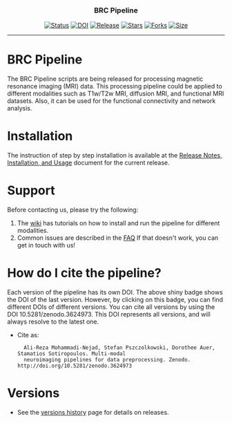 
<h3 align="center">BRC Pipeline</h3>

<div align="center">

  [![Status](https://img.shields.io/badge/status-active-success.svg)]() 
  [![DOI](https://zenodo.org/badge/DOI/10.5281/zenodo.5075208.svg)](https://doi.org/10.5281/zenodo.5075208)
  [![Release](https://img.shields.io/github/release/SPMIC-UoN/BRC_Pipeline)](https://github.com/SPMIC-UoN/BRC_Pipeline/releases/latest)
  [![Stars](https://img.shields.io/github/stars/SPMIC-UoN/BRC_Pipeline)](https://github.com/SPMIC-UoN/BRC_Pipeline/stargazers)
  [![Forks](https://img.shields.io/github/forks/SPMIC-UoN/BRC_Pipeline)](https://github.com/SPMIC-UoN/BRC_Pipeline/network/members)
  [![Size](https://img.shields.io/github/languages/code-size/SPMIC-UoN/BRC_Pipeline)]()

</div>

---
# BRC Pipeline

The BRC Pipeline scripts are being released for processing magnetic resonance imaging (MRI) data. This processing pipeline could be applied to different modalities such as T1w/T2w MRI, diffusion MRI, and functional MRI datasets. Also, it can be used for the functional connectivity and network analysis.

# Installation
The instruction of step by step installation is available at the [Release Notes, Installation, and Usage][release-install-use] document
  for the current release.

# Support
Before contacting us, please try the following:

1. The [wiki][wiki_md] has tutorials on how to install and run the pipeline for different modalities.
2. Common issues are described in the [FAQ][faq_md]
If that doesn't work, you can get in touch with us!

# How do I cite the pipeline?
Each version of the pipeline has its own DOI. The above shiny badge shows the DOI of the last version. However, by clicking on this badge, you can find different DOIs of different versions. You can cite all versions by using the DOI 10.5281/zenodo.3624973. This DOI represents all versions, and will always resolve to the latest one.

* Cite as:

        Ali-Reza Mohammadi-Nejad, Stefan Pszczolkowski, Dorothee Auer, Stamatios Sotiropoulos. Multi-modal 
        neuroimaging pipelines for data preprocessing. Zenodo. http://doi.org/10.5281/zenodo.3624973



# Versions

* See the [versions history][Versions_md] page for details on releases.



<!-- References -->


[release-install-use]: https://github.com/SPMIC-UoN/BRC_Pipeline/wiki
[Versions_md]: https://github.com/SPMIC-UoN/BRC_Pipeline/releases
[wiki_md]: https://github.com/SPMIC-UoN/BRC_Pipeline/wiki/Installation-and-Usage-Instructions
[faq_md]: https://github.com/SPMIC-UoN/BRC_Pipeline/wiki/FAQ
